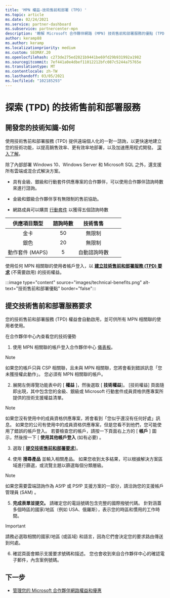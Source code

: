 ```yaml
---
title: 'MPN 權益-技術售前和部署 (TPD) '
ms.topic: article
ms.date: 02/24/2021
ms.service: partner-dashboard
ms.subservice: partnercenter-mpn
description: '瞭解 Microsoft 合作夥伴網路 (MPN) 技術售前和部署服務的優點 (TPD) '
author: keramp88
ms.author: keramp
ms.localizationpriority: medium
ms.custom: SEOMAY.20
ms.openlocfilehash: c273de275ed2821b9441be69fd29b931992a1982
ms.sourcegitcommit: 7ef441a0e4dbef11012212bfc087c5244a75765e
ms.translationtype: MT
ms.contentlocale: zh-TW
ms.lasthandoff: 03/05/2021
ms.locfileid: "102185293"
---
```

# <a name="explore-technical-presales-and-deployment-services-tpd"></a>探索 (TPD) 的技術售前和部署服務 

## <a name="develop-your-technical-know-how"></a>開發您的技術知識-如何

使用技術售前和部署服務 (TPD) 提供遠端個人化的一對一諮詢，以更快速地建立您的技術功能，以提高銷售效率、更有效率地部署，以及加速應用程式開發。 [深入了解](https://aka.ms/TPD)。

除了內部部署 Windows 10、Windows Server 和 Microsoft SQL 之外，還支援所有雲端或混合式解決方案。 

-   具有金級、銀級和行動套件供應專案的合作夥伴，可以使用合作夥伴諮詢時數來進行諮詢。 

-   金級和銀級合作夥伴享有無限制的售前協助。 

-   網路成員可以購買 [行動套件](https://partner.microsoft.com/membership/action-pack) 以獲得五個諮詢時數  


|     供應項目類型    | 諮詢時數 |   技術售售   |   |   |
|:-----------------:|:------------------------:|:----------------------:|:-:|:-:|
|        金卡       |            50            |        無限制       |   |   |
|       銀色      |            20            |        無限制       |   |   |
| 動作套件 (MAPS)  |             5            | 自動諮詢時數 |   |   |

使用任何 MPN 相關聯的使用者帳戶登入，以 **[建立技術售前和部署服務 (TPD) 要求](https://partner.microsoft.com/dashboard/mpn/membership/benefits/technical/createadvisoryhours-servicerequest)** (不需要啟用) 的技術權益。

  :::image type="content" source="images/technical-benefits.png" alt-text="技術售前和部署優點" border="false":::

## <a name="submit-a-technical-presales-and-deployment-services-request"></a>提交技術售前和部署服務要求 

您的技術售前和部署服務 (TPD) 權益會自動啟用，並可供所有 MPN 相關聯的使用者使用。 

在合作夥伴中心內查看您的技術優勢

1. 使用 MPN 相關聯的帳戶登入合作夥伴中心 [儀表板](https://partner.microsoft.com/dashboard)。 

>[!NOTE]
>如果您的帳戶只與 CSP 相關聯，且未與 MPN 相關聯，您將會看到錯誤訊息「您未獲授權此動作」。 您必須有 MPN 相關聯的帳戶。

2. 展開左側導覽功能表中的 [ **權益** ]，然後選取 [ **技術權益**]。 [技術權益] 頁面隨即出現，其中包含您的金級、銀級或 Microsoft 行動套件成員資格供應專案所提供的技術支援權益清單。 

>[!NOTE]
>如果您沒有使用中的成員資格供應專案，將會看到「您似乎還沒有任何好處」訊息。 如果您的公司有使用中的成員資格供應專案，但是您看不到他們，您可能使用了錯誤的帳戶登入。 若要檢查您的帳戶，請按一下頁面右上方的 [ **帳戶** ] 圖示，然後按一下 [ **使用其他帳戶登入** (如有必要) 。

3. 選取 [ **[提交技術售前和部署要求](https://partner.microsoft.com/dashboard/mpn/membership/benefits/technical/createadvisoryhours-servicerequest)**]。

4. 使用 **搜尋產品** 並輸入相關產品。 如果您收到太多結果，可以根據解決方案區域進行篩選，或流覽主題以篩選每個分類層級。

> [!NOTE]
> 如果您需要雲端諮詢作為 ASfP 或 PSfP 支援方案的一部分，請洽詢您的支援帳戶管理員 (SAM) 。

5. **完成表單並提交。** 請確定您的電話號碼包含完整的國際撥號代碼。 針對涵蓋多個時區的國家/地區（例如 USA、俄羅斯），表示您的時區和慣用的工作時間。

> [!IMPORTANT]
> 請務必選取相關的國家/地區 (或區域) 和語言，因為它們會決定您的要求路由傳送到何處。

6. 確認頁面會顯示支援要求號碼和描述。 您也會收到來自合作夥伴中心的確認電子郵件，內含案例號碼。



## <a name="next-steps"></a>下一步

- [管理您的 Microsoft 合作夥伴網路權益和優惠](manage-your-partner-network-benefits.md)
